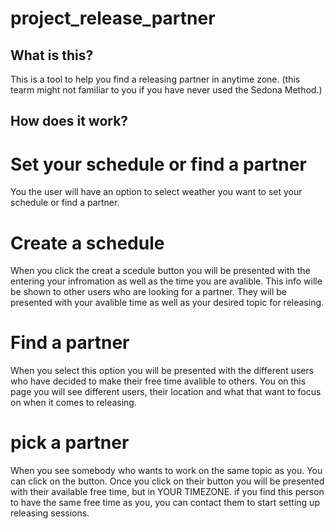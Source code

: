 

# project_release_partner

## What is this?

This is a tool to help you find a releasing partner in anytime zone. (this tearm might not familiar to you if you have never used the Sedona Method.)

## How does it work?

# Set your schedule or find a partner
You the user will have an option to select weather you want to set your schedule or find a partner.

# Create a schedule
When you click the creat a scedule button you will be presented with the entering your infromation as well as the time you are avalible. This info wille be shown to other users who are looking for a partner. They will be presented with your avalible time as well as your desired topic for releasing.
# Find a partner 

When you select this option you will be presented with the different users who have decided to make their free time avalible to others. You on this page you will see different users, their location and what that want to focus on when it comes to releasing.

# pick a partner
When you see somebody who wants to work on the same topic as you. You can click on the button. Once you click on their button you will be presented with their available free time, but in YOUR TIMEZONE. if you find this person to have the same free time as you, you can contact them to start setting up releasing sessions.
